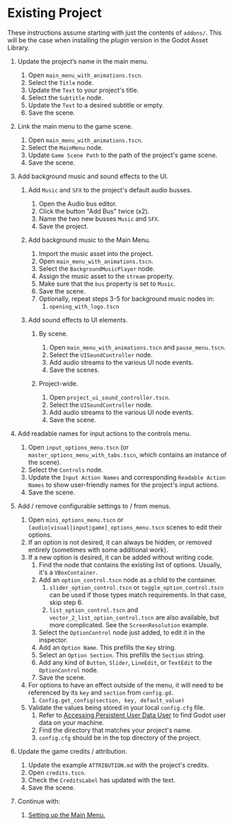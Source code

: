 # Existing Project

These instructions assume starting with just the contents of `addons/`. This will be the case when installing the *plugin* version in the Godot Asset Library.


1.  Update the project’s name in the main menu.
	

	1.  Open `main_menu_with_animations.tscn`.
	2.  Select the `Title` node.
	3.  Update the `Text` to your project's title.
	4.  Select the `Subtitle` node.
	5.  Update the `Text` to a desired subtitle or empty.
	6.  Save the scene.
	

2.  Link the main menu to the game scene.
	

	1.  Open `main_menu_with_animations.tscn`.
	2.  Select the `MainMenu` node.
	3.  Update `Game Scene Path` to the path of the project's game scene.
	4.  Save the scene.
	

3.  Add background music and sound effects to the UI.

	1.  Add `Music` and `SFX` to the project's default audio busses.

		1.  Open the Audio bus editor.
		2.  Click the button "Add Bus" twice (x2).
		3.  Name the two new busses `Music` and `SFX`.
		4.  Save the project.

	2.  Add background music to the Main Menu.

		1.  Import the music asset into the project.
		2.  Open `main_menu_with_animations.tscn`.
		3.  Select the `BackgroundMusicPlayer` node.
		4.  Assign the music asset to the `stream` property.
		5.  Make sure that the `bus` property is set to `Music`.
		6.  Save the scene.
		7.  Optionally, repeat steps 3-5 for background music nodes in:
			1.  `opening_with_logo.tscn`


	3.  Add sound effects to UI elements.

		1.  By scene.


			1.  Open `main_menu_with_animations.tscn` and `pause_menu.tscn`.
			2.  Select the `UISoundController` node.
			3.  Add audio streams to the various UI node events.
			4.  Save the scenes.  


		2.  Project-wide.


			1.  Open `project_ui_sound_controller.tscn`.
			2.  Select the `UISoundController` node.
			3.  Add audio streams to the various UI node events.
			4.  Save the scene.  


4.  Add readable names for input actions to the controls menu.
	

	1.  Open `input_options_menu.tscn` (or `master_options_menu_with_tabs.tscn`, which contains an instance of the scene).
	2.  Select the `Controls` node.
	3.  Update the `Input Action Names` and corresponding `Readable Action Names` to show user-friendly names for the project's input actions.  
	4.  Save the scene.  


5.  Add / remove configurable settings to / from menus.
	

	1.  Open `mini_options_menu.tscn` or `[audio|visual|input|game]_options_menu.tscn` scenes to edit their options.
	2.  If an option is not desired, it can always be hidden, or removed entirely (sometimes with some additional work).
	3.  If a new option is desired, it can be added without writing code.
		1.  Find the node that contains the existing list of options. Usually, it's a `VBoxContainer`.
		2.  Add an `option_control.tscn` node as a child to the container.
			1.  `slider_option_control.tscn` or `toggle_option_control.tscn` can be used if those types match requirements. In that case, skip step 6.
			2.  `list_option_control.tscn` and `vector_2_list_option_control.tscn` are also available, but more complicated. See the `ScreenResolution` example.
		3.  Select the `OptionControl` node just added, to edit it in the inspector.
		4.  Add an `Option Name`. This prefills the `Key` string.
		5.  Select an `Option Section`. This prefills the `Section` string.
		6.  Add any kind of `Button`, `Slider`, `LineEdit`, or `TextEdit` to the `OptionControl` node.
		7.  Save the scene.
	4.  For options to have an effect outside of the menu, it will need to be referenced by its `key` and `section` from `config.gd`.
		1.  `Config.get_config(section, key, default_value)`
	5.  Validate the values being stored in your local `config.cfg` file.
		1.  Refer to [Accessing Persistent User Data User](https://docs.godotengine.org/en/stable/tutorials/io/data_paths.html#accessing-persistent-user-data-user) to find Godot user data on your machine.
		2.  Find the directory that matches your project's name.  
		3.  `config.cfg` should be in the top directory of the project.


6.  Update the game credits / attribution.
	

	1.  Update the example `ATTRIBUTION.md` with the project's credits.
	2.  Open `credits.tscn`.
	3.  Check the `CreditsLabel` has updated with the text.
	4.  Save the scene.


7.  Continue with:

	1.  [Setting up the Main Menu.](/addons/maaacks_menus_template/docs/MainMenuSetup.md)  
